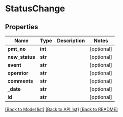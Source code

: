 # StatusChange

## Properties
Name | Type | Description | Notes
------------ | ------------- | ------------- | -------------
**pmt_no** | **int** |  | [optional] 
**new_status** | **str** |  | [optional] 
**event** | **str** |  | [optional] 
**operator** | **str** |  | [optional] 
**comments** | **str** |  | [optional] 
**_date** | **str** |  | [optional] 
**id** | **str** |  | [optional] 

[[Back to Model list]](../README.md#documentation-for-models) [[Back to API list]](../README.md#documentation-for-api-endpoints) [[Back to README]](../README.md)

